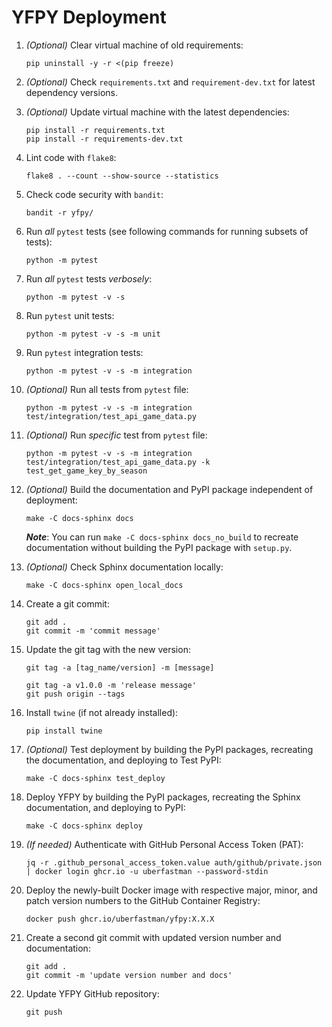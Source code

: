 # YFPY Deployment

1. *(Optional)* Clear virtual machine of old requirements:

    ```shell
    pip uninstall -y -r <(pip freeze)
    ```

2. *(Optional)* Check `requirements.txt` and `requirement-dev.txt` for latest dependency versions.

3. *(Optional)* Update virtual machine with the latest dependencies:

    ```shell
    pip install -r requirements.txt
    pip install -r requirements-dev.txt
    ```
   
4. Lint code with `flake8`:

    ```shell
    flake8 . --count --show-source --statistics
    ```

5. Check code security with `bandit`:

    ```shell
    bandit -r yfpy/
    ```

6. Run *all* `pytest` tests (see following commands for running subsets of tests):

    ```shell
    python -m pytest
    ```

7. Run *all* `pytest` tests *verbosely*:

    ```shell
    python -m pytest -v -s
    ```

8. Run `pytest` unit tests:

    ```shell
    python -m pytest -v -s -m unit
    ```

9. Run `pytest` integration tests:

    ```shell
    python -m pytest -v -s -m integration
    ```

10. *(Optional)* Run all tests from `pytest` file:

    ```shell
    python -m pytest -v -s -m integration test/integration/test_api_game_data.py
    ```

11. *(Optional)* Run *specific* test from `pytest` file:

    ```shell
    python -m pytest -v -s -m integration test/integration/test_api_game_data.py -k test_get_game_key_by_season
    ```

12. *(Optional)* Build the documentation and PyPI package independent of deployment:

    ```shell
    make -C docs-sphinx docs
    ```
    
    ***Note***: You can run `make -C docs-sphinx docs_no_build` to recreate documentation without building the PyPI package with `setup.py`.

13. *(Optional)* Check Sphinx documentation locally:

    ```shell
    make -C docs-sphinx open_local_docs
    ```

14. Create a git commit:

    ```shell
    git add .
    git commit -m 'commit message'
    ```

15. Update the git tag with the new version:

    `git tag -a [tag_name/version] -m [message]`

    ```shell
    git tag -a v1.0.0 -m 'release message'
    git push origin --tags
    ```
    
16. Install `twine` (if not already installed):

    ```shell
    pip install twine
    ```
    
17. *(Optional)* Test deployment by building the PyPI packages, recreating the documentation, and deploying to Test PyPI:

    ```shell
    make -C docs-sphinx test_deploy
    ```

18. Deploy YFPY by building the PyPI packages, recreating the Sphinx documentation, and deploying to PyPI:

    ```shell
    make -C docs-sphinx deploy
    ```

19. *(If needed)* Authenticate with GitHub Personal Access Token (PAT):
     ```shell
     jq -r .github_personal_access_token.value auth/github/private.json | docker login ghcr.io -u uberfastman --password-stdin
     ```

20. Deploy the newly-built Docker image with respective major, minor, and patch version numbers to the GitHub Container Registry:
     ```shell
     docker push ghcr.io/uberfastman/yfpy:X.X.X
     ```

21. Create a second git commit with updated version number and documentation:

    ```shell
    git add .
    git commit -m 'update version number and docs'
    ```

22. Update YFPY GitHub repository:

    ```shell
    git push
    ```
